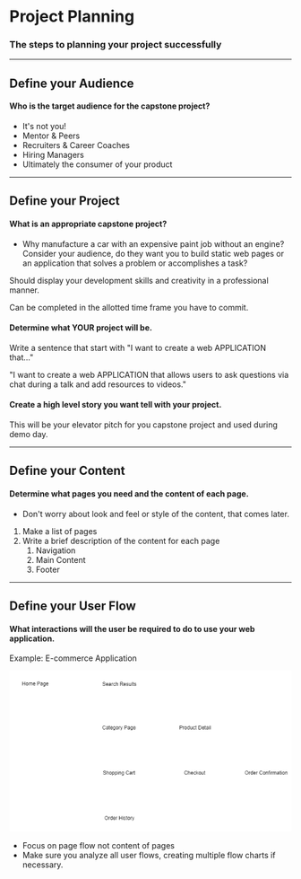 # Project Planning
### The steps to planning your project successfully

---

## Define your Audience

#### Who is the target audience for the capstone project? ####

- It's not you!
- Mentor & Peers
- Recruiters & Career Coaches
- Hiring Managers
- Ultimately the consumer of your product

---

## Define your Project

#### What is an appropriate capstone project? ####

- Why manufacture a car with an expensive paint job without an engine? Consider your audience, do they want you to build static web pages or an application that solves a problem or accomplishes a task?

Should display your development skills and creativity in a professional manner.

Can be completed in the allotted time frame you have to commit.

#### Determine what YOUR project will be. ####
Write a sentence that start with "I want to create a web APPLICATION that..."

"I want to create a web APPLICATION that allows users to ask questions via chat during a talk and add resources to videos."

#### Create a high level story you want tell with your project. ####

This will be your elevator pitch for you capstone project and used during demo day.

---

## Define your Content

#### Determine what pages you need and the content of each page. ####

- Don't worry about look and feel or style of the content, that comes later.

1. Make a list of pages
1. Write a brief description of the content for each page
    1. Navigation
    1. Main Content
    1. Footer

---

## Define your User Flow ##

#### What interactions will the user be required to do to use your web application. ####

Example: E-commerce Application

![Sample User FLow](img/Savvy_Coders_User_Flow_Example.png)

- Focus on page flow not content of pages
- Make sure you analyze all user flows, creating multiple flow charts if necessary.
